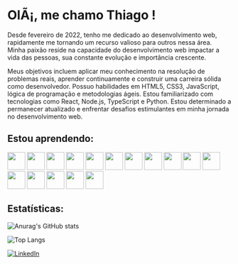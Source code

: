 # OlÃ¡, me chamo Thiago !
<p>Desde fevereiro de 2022, tenho me dedicado ao desenvolvimento web, rapidamente me tornando um recurso valioso para outros nessa área. Minha paixão reside na capacidade do desenvolvimento web impactar a vida das pessoas, sua constante evolução e importância crescente.</p>
<p>Meus objetivos incluem aplicar meu conhecimento na resolução de problemas reais, aprender continuamente e construir uma carreira sólida como desenvolvedor. Possuo habilidades em HTML5, CSS3, JavaScript, lógica de programação e metodologias ágeis. Estou familiarizado com tecnologias como React, Node.js, TypeScript e Python. Estou determinado a permanecer atualizado e enfrentar desafios estimulantes em minha jornada no desenvolvimento web.</p>

## Estou aprendendo:

<div>

 <img src="https://cdn.jsdelivr.net/gh/devicons/devicon/icons/html5/html5-original-wordmark.svg" width="40" height="40" /> <img src="https://cdn.jsdelivr.net/gh/devicons/devicon/icons/css3/css3-original-wordmark.svg" width="40" height="40"/>  <img src="https://cdn.jsdelivr.net/gh/devicons/devicon/icons/javascript/javascript-original.svg" width="40" height="40"/> <img src="https://cdn.jsdelivr.net/gh/devicons/devicon/icons/java/java-original-wordmark.svg" width="40" height="40"/> <img src="https://cdn.jsdelivr.net/gh/devicons/devicon/icons/python/python-original-wordmark.svg" width="40" height="40"/> <img src="https://cdn.jsdelivr.net/gh/devicons/devicon/icons/react/react-original-wordmark.svg" width="40" height="40"/> <img src="https://cdn.jsdelivr.net/gh/devicons/devicon/icons/nodejs/nodejs-original-wordmark.svg" width="40" height="40"/> <img src="https://cdn.jsdelivr.net/gh/devicons/devicon/icons/django/django-plain-wordmark.svg" width="40" height="40"/> <img src="https://cdn.jsdelivr.net/gh/devicons/devicon/icons/angularjs/angularjs-original-wordmark.svg" width="40" height="40"/> <img src="https://cdn.jsdelivr.net/gh/devicons/devicon/icons/git/git-original-wordmark.svg" width="40" height="40"/> <img src="https://cdn.jsdelivr.net/gh/devicons/devicon/icons/github/github-original-wordmark.svg" width="40" height="40"/>  <img src="https://cdn.jsdelivr.net/gh/devicons/devicon/icons/markdown/markdown-original.svg" width="40" height="40"/> <img src="https://cdn.jsdelivr.net/gh/devicons/devicon/icons/ubuntu/ubuntu-plain-wordmark.svg" width="40" height="40"/> <img src="https://cdn.jsdelivr.net/gh/devicons/devicon/icons/postgresql/postgresql-original-wordmark.svg" width="40" height="40"/> <img src="https://cdn.jsdelivr.net/gh/devicons/devicon/icons/typescript/typescript-original.svg" width="40" height="40"/> <img src="https://cdn.jsdelivr.net/gh/devicons/devicon/icons/vscode/vscode-original-wordmark.svg" width="40" height="40"/>

</div>

## Estatísticas:









<div>

 ![Anurag's GitHub stats](https://github-readme-stats-sigma-five.vercel.app/api?username=ThiagoDalto&show_icons=true&theme=merko&hide_border=true)

 ![Top Langs](https://github-readme-stats-sigma-five.vercel.app/api/top-langs/?username=ThiagoDalto&theme=merko&hide_border=true)
</div>

<div>

[![LinkedIn](https://img.shields.io/badge/LinkedIn-000?style=for-the-badge&logo=linkedin&logoColor=0E76A8)](https://www.linkedin.com/in/thiago-dalto-jovita/)
</div>



